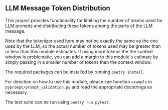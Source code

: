 ## LLM Message Token Distribution

This project provides functionality for limiting the number of tokens used for LLM prompts and distributing these tokens among the parts of the LLM message.

Note that the tokenizer used here may not be exactly the same as the one used by the LLM, so the actual number of tokens used may be greater than or less than this module estimates. If using more tokens the the context window is problematic, you can add a margin to this module's estimate by simply passing in a smaller number of tokens than the context window.

The required packages can be installed by running `poetry install`.

For direction on how to use this module, please see function `example` in `pyprompt/prompt_validation.py` and read the appropriate docstrings as necessary.

The test suite can be run using `poetry run pytest`.